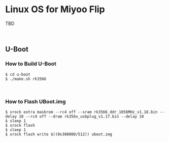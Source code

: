 # Linux OS for Miyoo Flip
TBD

&nbsp;

## U-Boot
### How to Build U-Boot
```
$ cd u-boot
$ ./make.sh rk3566
```

&nbsp;

### How to Flash UBoot.img
```
$ xrock extra maskrom --rc4 off --sram rk3566_ddr_1056MHz_v1.18.bin --delay 10 --rc4 off --dram rk356x_usbplug_v1.17.bin --delay 10
$ sleep 1
$ xrock flash
$ sleep 1
$ xrock flash write $((0x300000/512)) uboot.img
```
